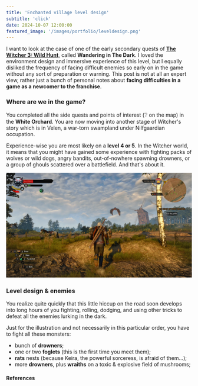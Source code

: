 ```yaml
---
title: 'Enchanted village level design'
subtitle: 'click'
date: 2024-10-07 12:00:00
featured_image: '/images/portfolio/leveldesign.png'
---
```


 I want to look at the case of one of the early secondary quests of **<a href="https://thewitcher.com/en/witcher3" target="_blank">The Witcher 3: Wild Hunt</a>**, called **Wandering in The Dark**. I loved the environment design and immersive experience of this level, but I equally disliked the frequency of facing difficult enemies so early on in the game without any sort of preparation or warning. This post is not at all an expert view, rather just a bunch of personal notes about **facing difficulties in a game as a newcomer to the franchise**.

### Where are we in the game?
You completed all the side quests and points of interest (❔ on the map) in the **White Orchard**. You are now moving into another stage of Witcher's story which is in Velen, a war-torn swampland under Nilfgaardian occupation. 

Experience-wise you are most likely on a **level 4 or 5**. In the Witcher world, it means that you might have gained some experience with fighting packs of wolves or wild dogs, angry bandits, out-of-nowhere spawning drowners, or a group of ghouls scattered over a battlefield. And that's about it.

![](/images/posts/kill-the-griffin.jpg)



### Level design & enemies

You realize quite quickly that this little hiccup on the road soon develops into long hours of you fighting, rolling, dodging, and using other tricks to defeat all the enemies lurking in the dark.

Just for the illustration and not necessarily in this particular order, you have to fight all these monsters:

+ bunch of **drowners**;
+ one or two **foglets** (this is the first time you meet them);
+ **rats** nests (because Keira, the powerful sorceress, is afraid of them...);
+ more **drowners**, plus **wraiths** on a toxic & explosive field of mushrooms;


#### References
[^1]: https://www.pcgamer.com/the-witcher-3-sales-were-up-554-thanks-to-the-netflix-show/